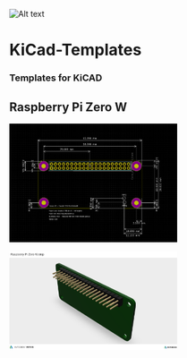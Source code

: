 ![Alt text](https://www.studiopieters.nl/wp-content/uploads/2018/12/StudioPieters_Logo_2019_Small-1-e1546242858628.png) 
# KiCad-Templates
### Templates for KiCAD

## Raspberry Pi Zero W

<p><img src="https://raw.githubusercontent.com/AchimPieters/KiCad-Templates/master/Images/Raspberry%20Pi%20Zero%20W.PNG" width="300" title="Github Logo">
</p>
<p><img src="https://raw.githubusercontent.com/AchimPieters/KiCad-Templates/master/Images/Raspberry%20Pi%20Zero%20W.step.png" width="300" title="Github Logo">
</p>

  
      
